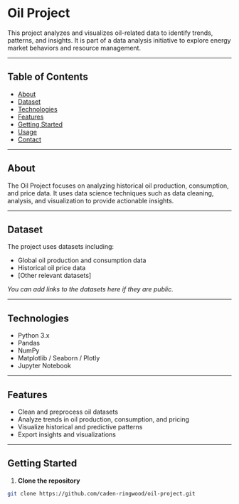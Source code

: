 # Oil Project

This project analyzes and visualizes oil-related data to identify trends, patterns, and insights. It is part of a data analysis initiative to explore energy market behaviors and resource management.

---

## Table of Contents
- [About](#about)
- [Dataset](#dataset)
- [Technologies](#technologies)
- [Features](#features)
- [Getting Started](#getting-started)
- [Usage](#usage)
- [Contact](#contact)

---

## About
The Oil Project focuses on analyzing historical oil production, consumption, and price data. It uses data science techniques such as data cleaning, analysis, and visualization to provide actionable insights.

---

## Dataset
The project uses datasets including:
- Global oil production and consumption data
- Historical oil price data
- [Other relevant datasets]

*You can add links to the datasets here if they are public.*

---

## Technologies
- Python 3.x
- Pandas
- NumPy
- Matplotlib / Seaborn / Plotly
- Jupyter Notebook

---

## Features
- Clean and preprocess oil datasets
- Analyze trends in oil production, consumption, and pricing
- Visualize historical and predictive patterns
- Export insights and visualizations

---

## Getting Started

1. **Clone the repository**
```bash
git clone https://github.com/caden-ringwood/oil-project.git
